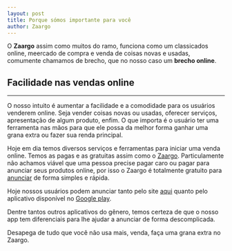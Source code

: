 ```yaml
---
layout: post
title: Porque sómos importante para você
author: Zaargo
---
```


O **Zaargo** assim como muitos do ramo, funciona como um classicados online, meercado de compra e venda de coisas novas e usadas, comumente chamamos de brecho, que no nosso caso um **brecho online**.

## Facilidade nas vendas online 
-----

O nosso intuito é aumentar a facilidade e a comodidade para os usuários venderem online. Seja vender coisas novas ou usadas, oferecer serviços, apresentação de algum produto, enfim. O que importa é o usuário ter uma ferramenta nas mãos para que ele possa da melhor forma ganhar uma grana extra ou fazer sua renda principal.

Hoje em dia temos diversos serviços e ferramentas para iniciar uma venda online. Temos as pagas e as gratuitas assim como o [Zaargo](https://www.zaargo.com.br "Melhor site de compra e venda gratuito").
Particulamente não achamos viável que uma pessoa precise pagar caro ou pagar para anunciar seus produtos online, por isso o Zaargo é totalmente gratuito para [anunciar](https://www.zaargo.com.br/anunciar/ "Anunciar grátis") de forma simples e rápida.

Hoje nossos usuários podem anunciar tanto pelo site [aqui](https://www.zaargo.com.br "Anuncie grpatis!") quanto pelo aplicativo disponível no [Google play](https://play.google.com/store/apps/details?id=com.classificados.okay&hl=pt_BR "Baixar grátis").

Dentre tantos outros aplicativos do gênero, temos certeza de que o nosso app tem diferenciais para lhe ajudar a anunciar de forma descomplicada. 

Desapega de tudo que você não usa mais, venda, faça uma grana extra no Zaargo.

